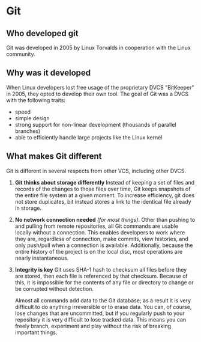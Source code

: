 # Git
## Who developed git
Git was developed in 2005 by Linux Torvalds in cooperation with the Linux community.

## Why was it developed
When Linux developers lost free usage of the proprietary DVCS "BitKeeper" in 2005, they opted to develop their own tool. The goal of Git was a DVCS with the following traits:
* speed
* simple design
* strong support for non-linear development (thousands of parallel branches)
* able to efficiently handle large projects like the Linux kernel

## What makes Git different

Git is different in several respects from other VCS, including other DVCS.

1. **Git thinks about storage differently** Instead of keeping a set of files and records of the changes to those files over time, Git keeps snapshots of the entire file system at a given moment. To increase efficiency, git does not store duplicates, bit instead stores a link to the identical file already in storage.

2. **No network connection needed** *(for most things)*. Other than pushing to and pulling from remote repositories, all Git commands are usable locally without a connection. This enables developers to work where they are, regardless of connection, make commits, view histories, and only push/pull when a connection is available. Additionally, because the entire history of the project is on the local disc, most operations are nearly instantaneous.

3. **Integrity is key** Git uses SHA-1 hash to checksum all files before they are stored, then each file is referenced by that checksum. Because of this, it is impossible for the contents of any file or directory to change or be corrupted without detection.

    Almost all commands add data to the Git database; as a result it is very difficult to do anything irreversible or to erase data. You can, of course, lose changes that are uncommitted, but if you regularly push to your repository it is very difficult to lose tracked data. This means you can freely branch, experiment and play without the risk of breaking important things.
